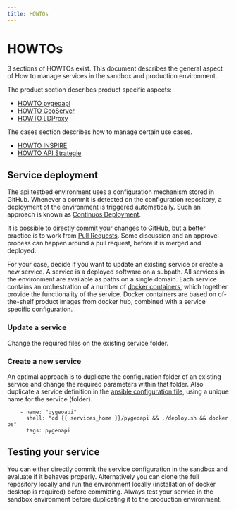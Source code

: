 ```yaml
---
title: HOWTOs
---
```


# HOWTOs


3 sections of HOWTOs exist.
This document describes the general aspect of How to manage services in the sandbox and production environment.

The product section describes product specific aspects:

* [HOWTO pygeoapi](howto_pygeoapi.md)
* [HOWTO GeoServer](howto_geoserver.md)
* [HOWTO LDProxy](howto_ldproxy.md)

The cases section describes how to manage certain use cases.

* [HOWTO INSPIRE](howto_inspire.md)
* [HOWTO API Strategie](howto_api_strategie.md)

## Service deployment

The api testbed environment uses a configuration mechanism stored in GitHub. Whenever a commit is detected on the configuration repository, a deployment of the environment is triggered automatically. Such an approach is known as [Continuos Deployment](https://en.wikipedia.org/wiki/Continuous_deployment).

It is possible to directly commit your changes to GitHub, but a better practice is to work from [Pull Requests](https://en.wikipedia.org/wiki/Distributed_version_control#Pull_requests). Some discussion and an approvel process can happen around a pull request, before it is merged and deployed.

For your case, decide if you want to update an existing service or create a new service. A service is a deployed software on a subpath. All services in the environment are available as paths on a single domain. Each service contains an orchestration of a number of [docker containers](https://en.wikipedia.org/wiki/Docker_(software)), which together provide the functionality of the service. Docker containers are based on of-the-shelf product images from docker hub, combined with a service specific configuration.

### Update a service

Change the required files on the existing service folder.

### Create a new service

An optimal approach is to duplicate the configuration folder of an existing service and change the required parameters within that folder. Also duplicate a service definition in the [ansible configuration file](https://github.com/Geonovum/ogc-api-testbed/blob/main/ansible/deploy.yml), using a unique name for the service (folder).

```
    - name: "pygeoapi"
      shell: "cd {{ services_home }}/pygeoapi && ./deploy.sh && docker ps"
      tags: pygeoapi
```

## Testing your service

You can either directly commit the service configuration in the sandbox and evaluate if it behaves properly. Alternatively you can clone the full repository locally and run the environment locally (installation of docker desktop is required) before committing. Always test your service in the sandbox environment before duplicating it to the production environment.